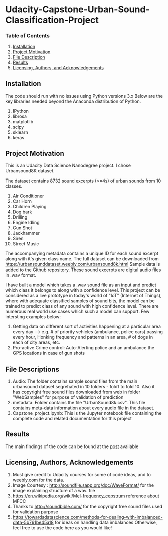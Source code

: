 # Udacity-Capstone-Urban-Sound-Classification-Project
 
### Table of Contents

1. [Installation](#installation)
2. [Project Motivation](#motivation)
3. [File Description](#files)
4. [Results](#results)
5. [Licensing, Authors, and Acknowledgements](#licensing)

## Installation <a name="installation"></a>

The code should run with no issues using Python versions 3.x
Below are the key libraries needed beyond the Anaconda distribution of Python.

1. IPython
2. librosa
3. matplotlib
4. scipy
5. sklearn
6. keras

## Project Motivation<a name="motivation"></a>

This is an Udacity Data Science Nanodegree project. I chose Urbansound8K dataset. 

The dataset contains 8732 sound excerpts (<=4s) of urban sounds from 10 classes.
1. Air Conditioner
2. Car Horn
3. Children Playing
4. Dog bark
5. Drilling
6. Engine Idling
7. Gun Shot
8. Jackhammer
9. Siren
10. Street Music

The accompanying metadata contains a unique ID for each sound excerpt along with it's given class name. The full dataset can be downloaded from https://urbansounddataset.weebly.com/urbansound8k.html
Sample data is added to the Github repository.
These sound excerpts are digital audio files in .wav format.

I have built a model which takes a .wav sound file as an input and predict which class it belongs to along with a confidence level. 
This project can be considered as a live prototype in today's world of "IoT" (Internet of Things), where with adequate classified samples of sound bits, the model can be trained to predict class of any sound with high confidence level. 
There are numerous real world use cases which such a model can support. Few intersting examples below: 
1. Getting data on different sort of activities happening at a particular area every day --> e.g. # of priority vehicles (ambulance, police cars) passing every hour, Honking frequency and patterns in an area, # of dogs in each of city areas, etc. 
2. Pro-active Crime control: Auto-Alerting police and an ambulance the GPS locations in case of gun shots 

## File Descriptions <a name="files"></a>

1. Audio: The folder contains sample sound files from the main urbansound dataset segrehated in 10 folders - fold1 to fold 10.
Also it has copyright free sound files downloaded from web in folder "WebSamples" for purpose of validation of prediction
2. metadata: Folder contains the file "UrbanSound8k.csv". This file contains meta-data information about every audio file in the dataset.
3. Capstone_project.ipynb: This is the Jupyter notebook file containing the complete code and related documentation for this project

## Results<a name="results"></a>

The main findings of the code can be found at the [post](https://medium.com/@manishbadwe_34658/an-ultrasound-prediction-168864cbbadc) available

## Licensing, Authors, Acknowledgements<a name="licensing"></a>

1. Must give credit to Udacity courses for some of code ideas, and to weebly.com for the data.
2. Image Courtesy : http://soundfile.sapp.org/doc/WaveFormat/ for the image explaining structure of a wav. file
3. https://en.wikipedia.org/wiki/Mel-frequency_cepstrum reference about MFCC
4. Thanks to http://soundbible.com/ for the copyright free sound files used for validation purpose
5.  https://towardsdatascience.com/methods-for-dealing-with-imbalanced-data-5b761be45a18 for ideas on handling data imbalances
Otherwise, feel free to use the code here as you would like!
